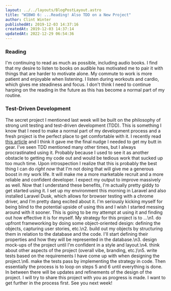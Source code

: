 ```yaml
---
layout: ../../layouts/BlogPostLayout.astro
title: "WIBWO 6: ...Reading! Also TDD on a New Project"
author: Clint Winter
publishedAt: 2019-12-03 14:37:16
createdAt: 2019-12-03 14:37:14
updatedAt: 2022-12-29 06:54:36
---
```


### Reading
I'm continuing to read as much as possible, including audio books. I find that my desire to listen to books on audible has motivated me to pair it with things that are harder to motivate alone. My commute to work is more patient and enjoyable when listening. I listen during workouts and cardio, which gives me steadiness and focus. 
I don't think I need to continue harping on the reading in the future as this has become a normal part of my routine.
### Test-Driven Development
The secret project I mentioned last week will be built on the philosophy of strong unit testing and test-driven development (TDD). This is something I know that I need to make a normal part of my development process and a fresh project is the perfect place to get comfortable with it. I recently read [this article](https://daedtech.com/5-things-ive-learned-in-20-years-of-programming/) and I think it gave me the final nudge I needed to get my butt in gear. I've seen TDD mentioned many other times, but I always procrastinated using it. Probably because I used to see it as another obstacle to getting my code out and would be tedious work that sucked up too much time.
Upon introspection I realize that this is probably the best thing I can do *right now* that I'm not doing that will give me a generous boost in my work life. It will make me a more marketable recruit and a more reliable and confident developer. I expect my output to improve massively as well. Now that I understand these benefits, I'm actually pretty giddy to get started using it.
I set up my environment this morning in Laravel and also installed Laravel Dusk, which allows for browser testing with a chrome driver, and I'm pretty dang excited about it. I'm seriously kicking myself for being blind to the potential upside of using this and I wish I started messing around with it sooner. This is going to be my attempt at using it and finding out how effective it is for myself.
My strategy for this project is to ...\n1. do upfront frameworking by doing some object-oriented design: defining the objects, capturing user stories, etc.\n2. build out my objects by structuring them in relation to the database and the code. I'll start defining their properties and how they will be represented in the database.\n3. design mock-ups of the project until I'm confident in a style and layout.\n4. think about other aspects of the project (overall vibe, branding, etc.)\n5. write tests based on the requirements I have come up with when designing the project.\n6. make the tests pass by implementing the strategy in code.
Then essentially the process is to loop on steps 5 and 6 until everything is done. In between there will be updates and refinements of the design of the project.
I will try to share this project with you as progress is made. I want to get further in the process first.
See you next week!
